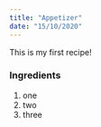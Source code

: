```yaml
---
title: "Appetizer"
date: "15/10/2020"
---
```


This is my first recipe!

### Ingredients

1. one
2. two
3. three